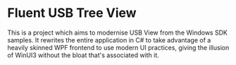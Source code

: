 # Fluent USB Tree View

This is a project which aims to modernise USB View from the Windows SDK samples. It rewrites the entire application in C# to take advantage of a heavily skinned WPF frontend to use modern UI practices, giving the illusion of WinUI3 without the bloat that's associated with it.

